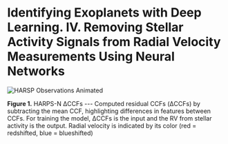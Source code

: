 # Identifying Exoplanets with Deep Learning. IV. Removing Stellar Activity Signals from Radial Velocity Measurements Using Neural Networks

![HARSP Observations Animated](pics/CCF_residuals_H-N.gif)

**Figure 1.** HARPS-N ΔCCFs --- Computed residual CCFs (ΔCCFs) by subtracting the mean CCF, highlighting differences in features between CCFs. For training the model, ΔCCFs is the input and the RV from stellar activity is the output. Radial velocity is indicated by its color (red = redshifted, blue = blueshifted)

